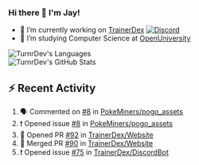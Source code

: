 ### Hi there 👋 I'm Jay!

- 🔭 I’m currently working on [TrainerDex](https://www.github.com/TrainerDex) [![Discord](https://discordapp.com/api/v6/guilds/364313717720219651/widget.png?style=shield)](http://discord.trainerdex.co.uk/)
- 🤔 I’m studying Computer Science at [OpenUniversity](http://www.open.ac.uk/courses/computing-it/degrees/bsc-computing-it-software-q62-soft)

![TurnrDev's Languages](https://github-readme-stats.vercel.app/api/top-langs/?username=TurnrDev&layout=compact&hide_border=true&title_color=1fa6aa&text_color=233247)
<br>
![TurnrDev's GitHub Stats](https://github-readme-stats.vercel.app/api?username=TurnrDev&show_icons=true&hide_border=true&count_private=true&include_all_commits=true&icon_color=1fa6aa&title_color=1fa6aa&text_color=233247)
<br>

## :zap: Recent Activity

<!--START_SECTION:activity-->
1. 🗣 Commented on [#8](https://github.com/PokeMiners/pogo_assets/issues/8) in [PokeMiners/pogo_assets](https://github.com/PokeMiners/pogo_assets)
2. ❗️ Opened issue [#8](https://github.com/PokeMiners/pogo_assets/issues/8) in [PokeMiners/pogo_assets](https://github.com/PokeMiners/pogo_assets)
3. 💪 Opened PR [#92](https://github.com/TrainerDex/Website/pull/92) in [TrainerDex/Website](https://github.com/TrainerDex/Website)
4. 🎉 Merged PR [#90](https://github.com/TrainerDex/Website/pull/90) in [TrainerDex/Website](https://github.com/TrainerDex/Website)
5. ❗️ Opened issue [#75](https://github.com/TrainerDex/DiscordBot/issues/75) in [TrainerDex/DiscordBot](https://github.com/TrainerDex/DiscordBot)
<!--END_SECTION:activity-->
